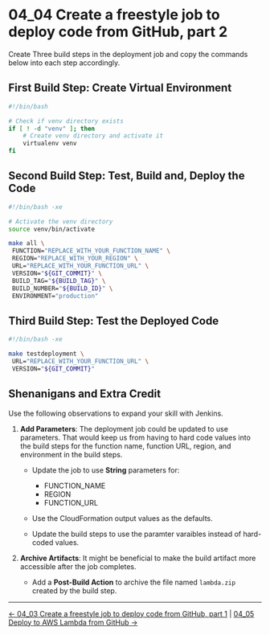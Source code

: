 # 04_04 Create a freestyle job to deploy code from GitHub, part 2

Create Three build steps in the deployment job and copy the commands below into each step accordingly.

## First Build Step: Create Virtual Environment

```bash
#!/bin/bash

# Check if venv directory exists
if [ ! -d "venv" ]; then
    # Create venv directory and activate it
    virtualenv venv
fi
```

## Second Build Step: Test, Build and, Deploy the Code

```bash
#!/bin/bash -xe

# Activate the venv directory
source venv/bin/activate

make all \
 FUNCTION="REPLACE_WITH_YOUR_FUNCTION_NAME" \
 REGION="REPLACE_WITH_YOUR_REGION" \
 URL="REPLACE_WITH_YOUR_FUNCTION_URL" \
 VERSION="${GIT_COMMIT}" \
 BUILD_TAG="${BUILD_TAG}" \
 BUILD_NUMBER="${BUILD_ID}" \
 ENVIRONMENT="production"
```

## Third Build Step: Test the Deployed Code

```bash
#!/bin/bash -xe

make testdeployment \
 URL="REPLACE_WITH_YOUR_FUNCTION_URL" \
 VERSION="${GIT_COMMIT}"
```

## Shenanigans and Extra Credit

Use the following observations to expand your skill with Jenkins.

1. **Add Parameters**: The deployment job could be updated to use parameters.  That would keep us from having to hard code values into the build steps for the function name, function URL, region, and environment in the build steps.

    - Update the job to use **String** parameters for:
        - FUNCTION_NAME
        - REGION
        - FUNCTION_URL

    - Use the CloudFormation output values as the defaults.

    - Update the build steps to use the paramter varaibles instead of hard-coded values.

1. **Archive Artifacts**: It might be beneficial to make the build artifact more accessible after the job completes.

    - Add a **Post-Build Action** to archive the file named `lambda.zip` created by the build step.

<!-- FooterStart -->
---
[← 04_03 Create a freestyle job to deploy code from GitHub, part 1](../04_03_create_a_freestyle_job_to_deploy_code_from_github_part_1/README.md) | [04_05 Deploy to AWS Lambda from GitHub →](../04_05_deploy_to_aws_lambda_from_github/README.md)
<!-- FooterEnd -->
